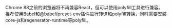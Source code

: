 Chrome 88之前的浏览器将不再兼容React，但可以使用polyfill工具进行兼容。推荐使用Babel和@babel/preset-env插件进行转译和polyfill转换，同时需要安装core-js和regenerator-runtime等polyfill。

